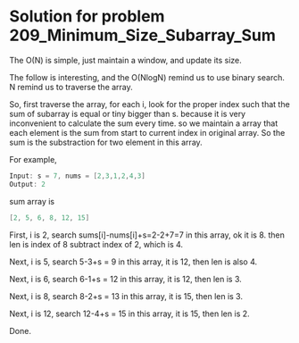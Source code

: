# Solution for problem 209_Minimum_Size_Subarray_Sum

The O(N) is simple, just maintain a window, and update its size.

The follow is interesting, and the O(NlogN) remind us to use binary search. N remind us to traverse the array.

So, first traverse the array, for each i, look for the proper index such that the sum of subarray is equal or tiny bigger than s. because it is very inconvenient to calculate the sum every time. so we maintain a array that each element is the sum from start to current index in original array. So the sum is the substraction for two element in this array.

For example, 

```c++
Input: s = 7, nums = [2,3,1,2,4,3]
Output: 2
```

sum array is

```c
[2, 5, 6, 8, 12, 15]
```

First, i is 2, search sums[i]-nums[i]+s=2-2+7=7 in this array, ok it is 8. then len is index of 8 subtract index of 2, which is 4.

Next, i is 5, search 5-3+s = 9 in this array, it is 12, then len is also 4.

Next, i is 6, search 6-1+s = 12 in this array, it is 12, then len is 3.

Next, i is 8, search 8-2+s = 13 in this array, it is 15, then len is 3.

Next, i is 12, search 12-4+s = 15 in this array, it is 15, then len is 2.

Done.

